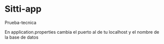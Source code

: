 # Sitti-app
Prueba-tecnica

En application.properties cambia el puerto al de tu localhost y el nombre de la base de datos